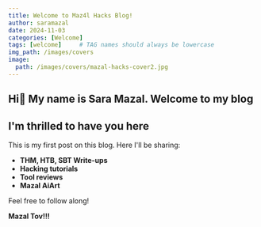 ```yaml
---
title: Welcome to Maz4l Hacks Blog!
author: saramazal
date: 2024-11-03
categories: [Welcome]
tags: [welcome]     # TAG names should always be lowercase
img_path: /images/covers
image:
  path: /images/covers/mazal-hacks-cover2.jpg
---
```



## Hi👋 My name is Sara Mazal. Welcome to my blog

## I'm thrilled to have you here

This is my first post on this blog. Here I'll be sharing:

- **THM, HTB, SBT Write-ups**
- **Hacking tutorials**
- **Tool reviews**
- **Mazal AiArt**

Feel free to follow along!

**Mazal Tov!!!**
